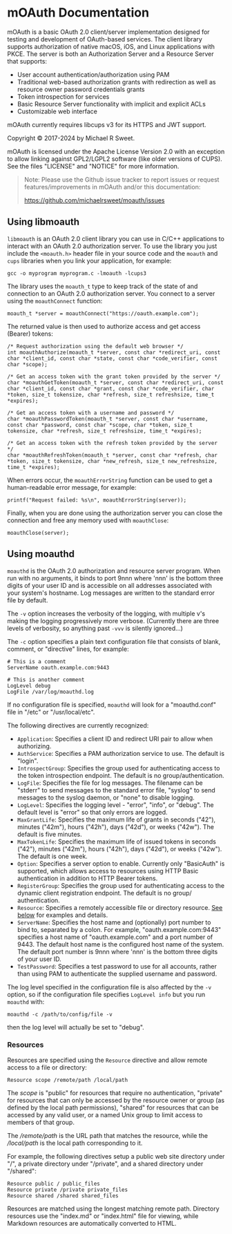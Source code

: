 mOAuth Documentation
====================

mOAuth is a basic OAuth 2.0 client/server implementation designed for testing
and development of OAuth-based services.  The client library supports
authorization of native macOS, iOS, and Linux applications with PKCE.  The
server is both an Authorization Server and a Resource Server that supports:

- User account authentication/authorization using PAM
- Traditional web-based authorization grants with redirection as well as
  resource owner password credentials grants
- Token introspection for services
- Basic Resource Server functionality with implicit and explicit ACLs
- Customizable web interface

mOAuth currently requires libcups v3 for its HTTPS and JWT support.

Copyright © 2017-2024 by Michael R Sweet.

mOAuth is licensed under the Apache License Version 2.0 with an exception to
allow linking against GPL2/LGPL2 software (like older versions of CUPS).  See
the files "LICENSE" and "NOTICE" for more information.

> Note: Please use the Github issue tracker to report issues or request
> features/improvements in mOAuth and/or this documentation:
>
> <https://github.com/michaelrsweet/moauth/issues>


Using libmoauth
---------------

`libmoauth` is an OAuth 2.0 client library you can use in C/C++ applications to
interact with an OAuth 2.0 authorization server.  To use the library you just
include the `<moauth.h>` header file in your source code and the `moauth` and
`cups` libraries when you link your application, for example:

    gcc -o myprogram myprogram.c -lmoauth -lcups3

The library uses the `moauth_t` type to keep track of the state of and
connection to an OAuth 2.0 authorization server.  You connect to a server using
the `moauthConnect` function:

    moauth_t *server = moauthConnect("https://oauth.example.com");

The returned value is then used to authorize access and get access (Bearer)
tokens:

    /* Request authorization using the default web browser */
    int moauthAuthorize(moauth_t *server, const char *redirect_uri, const char *client_id, const char *state, const char *code_verifier, const char *scope);

    /* Get an access token with the grant token provided by the server */
    char *moauthGetToken(moauth_t *server, const char *redirect_uri, const char *client_id, const char *grant, const char *code_verifier, char *token, size_t tokensize, char *refresh, size_t refreshsize, time_t *expires);

    /* Get an access token with a username and password */
    char *moauthPasswordToken(moauth_t *server, const char *username, const char *password, const char *scope, char *token, size_t tokensize, char *refresh, size_t refreshsize, time_t *expires);

    /* Get an access token with the refresh token provided by the server */
    char *moauthRefreshToken(moauth_t *server, const char *refresh, char *token, size_t tokensize, char *new_refresh, size_t new_refreshsize, time_t *expires);

When errors occur, the `moauthErrorString` function can be used to get a
human-readable error message, for example:

    printf("Request failed: %s\n", moauthErrorString(server));

Finally, when you are done using the authorization server you can close the
connection and free any memory used with `moauthClose`:

    moauthClose(server);


Using moauthd
-------------

`moauthd` is the OAuth 2.0 authorization and resource server program.  When run
with no arguments, it binds to port 9nnn where 'nnn' is the bottom three digits
of your user ID and is accessible on all addresses associated with your system's
hostname.  Log messages are written to the standard error file by default.

The `-v` option increases the verbosity of the logging, with multiple v's making
the logging progressively more verbose.  (Currently there are three levels of
verbosity, so anything past `-vvv` is silently ignored...)

The `-c` option specifies a plain text configuration file that consists of
blank, comment, or "directive" lines, for example:

```
# This is a comment
ServerName oauth.example.com:9443

# This is another comment
LogLevel debug
LogFile /var/log/moauthd.log
```

If no configuration file is specified, `moauthd` will look for a "moauthd.conf"
file in "/etc" or "/usr/local/etc".

The following directives are currently recognized:

- `Application`: Specifies a client ID and redirect URI pair to allow when
  authorizing.
- `AuthService`: Specifies a PAM authorization service to use.  The default is
  "login".
- `IntrospectGroup`: Specifies the group used for authenticating access to the
  token introspection endpoint.  The default is no group/authentication.
- `LogFile`: Specifies the file for log messages.  The filename can be "stderr"
  to send messages to the standard error file, "syslog" to send messages to the
  syslog daemon, or "none" to disable logging.
- `LogLevel`: Specifies the logging level - "error", "info", or "debug".  The
  default level is "error" so that only errors are logged.
- `MaxGrantLife`: Specifies the maximum life of grants in seconds ("42"),
  minutes ("42m"), hours ("42h"), days ("42d"), or weeks ("42w").  The default
  is five minutes.
- `MaxTokenLife`: Specifies the maximum life of issued tokens in seconds ("42"),
  minutes ("42m"), hours ("42h"), days ("42d"), or weeks ("42w").  The default
  is one week.
- `Option`: Specifies a server option to enable.  Currently only "BasicAuth" is
  supported, which allows access to resources using HTTP Basic authentication
  in addition to HTTP Bearer tokens.
- `RegisterGroup`: Specifies the group used for authenticating access to the
  dynamic client registration endpoint.  The default is no group/
  authentication.
- `Resource`: Specifies a remotely accessible file or directory resource.  [See
  below](#resources) for examples and details.
- `ServerName`: Specifies the host name and (optionally) port number to bind to,
  separated by a colon.  For example, "oauth.example.com:9443" specifies a host
  name of "oauth.example.com" and a port number of 9443.  The default host name
  is the configured host name of the system.  The default port number is 9nnn
  where 'nnn' is the bottom three digits of your user ID.
- `TestPassword`: Specifies a test password to use for all accounts, rather than
  using PAM to authenticate the supplied username and password.

The log level specified in the configuration file is also affected by the `-v`
option, so if the configuration file specifies `LogLevel info` but you run
`moauthd` with:

    moauthd -c /path/to/config/file -v

then the log level will actually be set to "debug".


### Resources

Resources are specified using the `Resource` directive and allow remote access
to a file or directory:

```
Resource scope /remote/path /local/path
```

The *scope* is "public" for resources that require no authentication, "private"
for resources that can only be accessed by the resource owner or group (as
defined by the local path permissions), "shared" for resources that can be
accessed by any valid user, or a named Unix group to limit access to members of
that group.

The */remote/path* is the URL path that matches the resource, while the
*/local/path* is the local path corresponding to it.

For example, the following directives setup a public web site directory under
"/", a private directory under "/private", and a shared directory under
"/shared":

```
Resource public / public_files
Resource private /private private_files
Resource shared /shared shared_files
```

Resources are matched using the longest matching remote path.  Directory
resources use the "index.md" or "index.html" file for viewing, while Markdown
resources are automatically converted to HTML.
